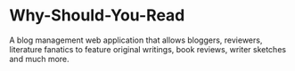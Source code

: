 # Why-Should-You-Read
A blog management web application that allows bloggers, reviewers, literature fanatics to feature original writings, book reviews, writer sketches and much more.
